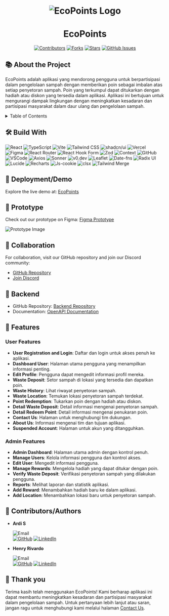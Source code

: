 <div align="center">

# ![EcoPoints Logo](https://i.imgur.com/CWiIsPB.png)  
# **EcoPoints**

</div>

<div align="center">

[![Contributors](https://img.shields.io/github/contributors/Eco-Points/FE)](https://github.com/Eco-Points/FE/graphs/contributors)
[![Forks](https://img.shields.io/github/forks/Eco-Points/FE)](https://github.com/Eco-Points/FE/forks)
[![Stars](https://img.shields.io/github/stars/Eco-Points/FE)](https://github.com/Eco-Points/FE/stargazers)
[![GitHub Issues](https://img.shields.io/github/issues/Eco-Points/FE?color=blue)](https://github.com/Eco-Points/FE/issues)

</div>

## 📚 **About the Project**

EcoPoints adalah aplikasi yang mendorong pengguna untuk berpartisipasi dalam pengelolaan sampah dengan memberikan poin sebagai imbalan atas setiap penyetoran sampah. Poin yang terkumpul dapat ditukarkan dengan hadiah atau diskon yang tersedia dalam aplikasi. Aplikasi ini bertujuan untuk mengurangi dampak lingkungan dengan meningkatkan kesadaran dan partisipasi masyarakat dalam daur ulang dan pengelolaan sampah.

<details>
<summary>Table of Contents</summary>

- [About the Project](#-about-the-project)
- [Build With](#%EF%B8%8F-build-with)
- [Deployment/Demo](#-deploymentdemo)
- [Prototype](#-prototype)
- [Collaboration](#-collaboration)
- [Backend](#-backend)
- [Features](#-features)
- [Contributors/Authors](#-contributorsauthors)
- [Thank you](#-thank-you)

</details>

## 🛠️ **Build With**

![React](https://img.shields.io/badge/React-20232A?style=for-the-badge&logo=react&logoColor=61DAFB)
![TypeScript](https://img.shields.io/badge/TypeScript-3178C6?style=for-the-badge&logo=typescript&logoColor=white)
![Vite](https://img.shields.io/badge/Vite-646CFF?style=for-the-badge&logo=vite&logoColor=white)
![Tailwind CSS](https://img.shields.io/badge/Tailwind_CSS-38B2AC?style=for-the-badge&logo=tailwind-css&logoColor=white)
![shadcn/ui](https://img.shields.io/badge/shadcn/ui-6C63FF?style=for-the-badge&logo=shadcn)
![Vercel](https://img.shields.io/badge/Vercel-000000?style=for-the-badge&logo=vercel&logoColor=white)
![Figma](https://img.shields.io/badge/Figma-F24E1E?style=for-the-badge&logo=figma&logoColor=white)
![React Router](https://img.shields.io/badge/React_Router-CA4245?style=for-the-badge&logo=react-router&logoColor=white)
![React Hook Form](https://img.shields.io/badge/React_Hook_Form-EC5990?style=for-the-badge&logo=react-hook-form&logoColor=white)
![Zod](https://img.shields.io/badge/Zod-4C9A2A?style=for-the-badge&logo=zod&logoColor=white)
![Context](https://img.shields.io/badge/Context-FFCA28?style=for-the-badge&logo=react&logoColor=white)
![GitHub](https://img.shields.io/badge/GitHub-181717?style=for-the-badge&logo=github&logoColor=white)
![VSCode](https://img.shields.io/badge/VSCode-007ACC?style=for-the-badge&logo=visual-studio-code&logoColor=white)
![Axios](https://img.shields.io/badge/Axios-5A29E4?style=for-the-badge&logo=axios&logoColor=white)
![Sonner](https://img.shields.io/badge/Sonner-4E9BCD?style=for-the-badge&logo=sonarcloud&logoColor=white)
![v0.dev](https://img.shields.io/badge/v0.dev-4B32C3?style=for-the-badge&logo=v0&logoColor=white)
![Leaflet](https://img.shields.io/badge/Leaflet-199900?style=for-the-badge&logo=leaflet&logoColor=white)
![Date-fns](https://img.shields.io/badge/Date--fns-3C3C3C?style=for-the-badge&logo=date-fns&logoColor=white)
![Radix UI](https://img.shields.io/badge/Radix_UI-8B5CF6?style=for-the-badge&logo=radixui&logoColor=white)
![Lucide](https://img.shields.io/badge/Lucide-FFC857?style=for-the-badge&logo=lucide)
![Recharts](https://img.shields.io/badge/Recharts-008FF7?style=for-the-badge&logo=recharts&logoColor=white)
![Js-cookie](https://img.shields.io/badge/Js--cookie-3A3A3A?style=for-the-badge&logo=cookie&logoColor=white)
![clsx](https://img.shields.io/badge/clsx-333333?style=for-the-badge&logo=clsx&logoColor=white)
![Tailwind Merge](https://img.shields.io/badge/Tailwind_Merge-6EE7B7?style=for-the-badge&logo=tailwindcss&logoColor=white)

## 🚀 **Deployment/Demo**

Explore the live demo at: [EcoPoints](https://eco-point-ten.vercel.app/)

## 🎨 **Prototype**

Check out our prototype on Figma: [Figma Prototype](https://www.figma.com/design/rebRvBKkbC2D4aQVxfuBlY/Untitled?node-id=0-1&t=5yMGSHjHRHmdlVCD-1)

![Prototype Image](https://i.imgur.com/vrrr2fD.jpeg)

## 🤝 **Collaboration**

For collaboration, visit our GitHub repository and join our Discord community:

- [GitHub Repository](https://github.com/Eco-Points)
- [Join Discord](https://discord.gg/nDQax6Tu)

## 🔧 **Backend**

- GitHub Repository: [Backend Repository](https://github.com/Eco-Points/BE)
- Documentation: [OpenAPI Documentation](https://app.swaggerhub.com/apis-docs/TNLKFANS/EchoPoint/1.0.0)

## 🌟 **Features**

### User Features

- **User Registration and Login**: Daftar dan login untuk akses penuh ke aplikasi.
- **Dashboard User**: Halaman utama pengguna yang menampilkan informasi penting.
- **Edit Profile**: Pengguna dapat mengedit informasi profil mereka.
- **Waste Deposit**: Setor sampah di lokasi yang tersedia dan dapatkan poin.
- **Waste History**: Lihat riwayat penyetoran sampah.
- **Waste Location**: Temukan lokasi penyetoran sampah terdekat.
- **Point Redemption**: Tukarkan poin dengan hadiah atau diskon.
- **Detail Waste Deposit**: Detail informasi mengenai penyetoran sampah.
- **Detail Redeem Point**: Detail informasi mengenai penukaran poin.
- **Contact Us**: Halaman untuk menghubungi tim dukungan.
- **About Us**: Informasi mengenai tim dan tujuan aplikasi.
- **Suspended Account**: Halaman untuk akun yang ditangguhkan.

### Admin Features

- **Admin Dashboard**: Halaman utama admin dengan kontrol penuh.
- **Manage Users**: Kelola informasi pengguna dan kontrol akses.
- **Edit User**: Mengedit informasi pengguna.
- **Manage Rewards**: Mengelola hadiah yang dapat ditukar dengan poin.
- **Verify Waste Deposit**: Verifikasi penyetoran sampah yang dilakukan pengguna.
- **Reports**: Melihat laporan dan statistik aplikasi.
- **Add Reward**: Menambahkan hadiah baru ke dalam aplikasi.
- **Add Location**: Menambahkan lokasi baru untuk penyetoran sampah.

## 👥 **Contributors/Authors**

- **Ardi S**

  ![Email](https://img.shields.io/badge/Email-ardisa2711@gmail.com-informational?style=flat-square&logo=gmail)  
  [![GitHub](https://img.shields.io/badge/GitHub-Ardii2711-181717?style=flat-square&logo=github)](https://github.com/ardii2711)
  [![LinkedIn](https://img.shields.io/badge/LinkedIn-Ardii2711-blue?style=flat-square&logo=linkedin)](https://www.linkedin.com/in/ardii2711/)

- **Henry Rivardo**

  ![Email](https://img.shields.io/badge/Email-henrycarrer20@gmail.com-informational?style=flat-square&logo=gmail)  
  [![GitHub](https://img.shields.io/badge/GitHub-HenryRivardo07-181717?style=flat-square&logo=github)](https://github.com/HenryRivardo07)
  [![LinkedIn](https://img.shields.io/badge/LinkedIn-HenryRivardo-blue?style=flat-square&logo=linkedin)](https://www.linkedin.com/in/henry-rivardo-0b4a9131a/)

## 🙏 **Thank you**

Terima kasih telah menggunakan EcoPoints! Kami berharap aplikasi ini dapat membantu meningkatkan kesadaran dan partisipasi masyarakat dalam pengelolaan sampah. Untuk pertanyaan lebih lanjut atau saran, jangan ragu untuk menghubungi kami melalui halaman [Contact Us](https://eco-point-ten.vercel.app/contact).
